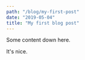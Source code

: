 ```yaml
---
path: "/blog/my-first-post"
date: "2019-05-04"
title: "My first blog post"
---
```


Some content down here.

It's nice.
